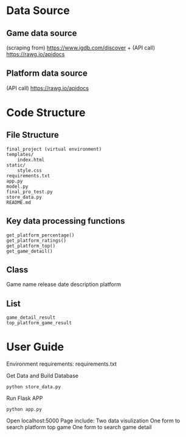 # Data Source

## Game data source
(scraping from) https://www.igdb.com/discover + (API call) https://rawg.io/apidocs

## Platform data source
(API call) https://rawg.io/apidocs

# Code Structure

## File Structure
	final_project (virtual environment)
	templates/
		index.html
	static/
		style.css
	requirements.txt
	app.py
	model.py
	final_pro_test.py
	store_data.py
	README.md

## Key data processing functions
	get_platform_percentage()
	get_platform_ratings()
	get_platform_top()
	get_game_detail()


## Class
Game
	name
	release date
	description
	platform

## List
	game_detail_result
	top_platform_game_result


# User Guide

Environment requirements: requirements.txt

Get Data and Build Database

	python store_data.py

Run Flask APP

	python app.py

Open localhost:5000
Page include:
	Two data visulization
	One form to search platform top game
	One form to search game detail

